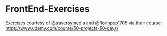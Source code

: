 # FrontEnd-Exercises
Exercises courtesy of @traversymedia and  @florinpop1705 via their course: https://www.udemy.com/course/50-projects-50-days/
